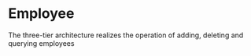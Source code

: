 # Employee
The three-tier architecture realizes the operation of adding, deleting and querying employees
